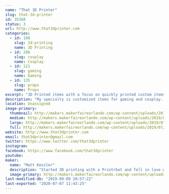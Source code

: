```yaml
---
name: "That 3D Printer"
slug: that-3d-printer
id: 35368
status: 3
url: http://www.that3dprinter.com
categories:
  - id: 108
    slug: 3d-printing
    name: 3D Printing
  - id: 286
    slug: cosplay
    name: Cosplay
  - id: 121
    slug: gaming
    name: Gaming
  - id: 135
    slug: props
    name: Props
excerpt: "3D Printed items with a focus on quickly printed custom items and gaming"
description: "My specialty is customized items for gaming and cosplay.  I create things that make playing games easier and more fun and I love to share my knowledge and experience when I can.  I also create unique and silly cosplay items that really turn heads."
location: Unassigned
image-primary:
  thumbnail: http://makers.makerfaireorlando.com/wp-content/uploads/2019/07/20190518_092957-150x150.jpg
  medium: http://makers.makerfaireorlando.com/wp-content/uploads/2019/07/20190518_092957-300x225.jpg
  large: http://makers.makerfaireorlando.com/wp-content/uploads/2019/07/20190518_092957-1024x768.jpg
  full: http://makers.makerfaireorlando.com/wp-content/uploads/2019/07/20190518_092957.jpg
website: http://www.that3dprinter.com
email: that3dprinter@gmail.com
twitter: https://www.twitter.com/that3dprinter
instagram: 
facebook: https://www.facebook.com/that3dprinter
youtube: 
maker:
  name: "Matt Kessler"
  description: "Started 3D printing with a Printrbot and fell in love with the technology.  I draw on my engineering and 3D modeling background to produce custom items to print.  Gaming has always been a big influence; most of what I do is related to games.  "
  image-primary: http://makers.makerfaireorlando.com/wp-content/uploads/2018/08/cropped-t3dp_logotype.jpg
last-modified-db: "2019-09-09 20:57:22"
last-exported: "2020-07-07 11:43:25"
---
```

